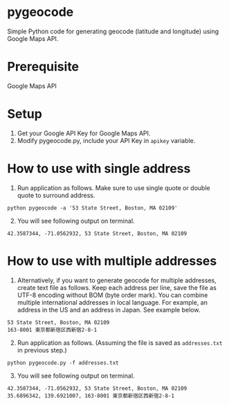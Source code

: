 # pygeocode
Simple Python code for generating geocode (latitude and longitude) using Google Maps API.

# Prerequisite
Google Maps API

# Setup
1. Get your Google API Key for Google Maps API.
2. Modify pygeocode.py, include your API Key in `apikey` variable.

# How to use with single address
1. Run application as follows. Make sure to use single quote or double quote to surround address.
```shell
python pygeocode -a '53 State Street, Boston, MA 02109'
```
2. You will see following output on terminal.
```text
42.3587344, -71.0562932, 53 State Street, Boston, MA 02109
```

# How to use with multiple addresses
1. Alternatively, if you want to generate geocode for multiple addresses, create text file as follows. Keep each address per line, save the file as UTF-8 encoding without BOM (byte order mark). You can combine multiple international addresses in local language. For example, an address in the US and an address in Japan. See example below.
```text
53 State Street, Boston, MA 02109
163-8001 東京都新宿区西新宿2-8-1
```
2. Run application as follows. (Assuming the file is saved as `addresses.txt` in previous step.)
```shell
python pygeocode.py -f addresses.txt
```
3. You will see following output on terminal.
```text
42.3587344, -71.0562932, 53 State Street, Boston, MA 02109
35.6896342, 139.6921007, 163-8001 東京都新宿区西新宿2-8-1
```
